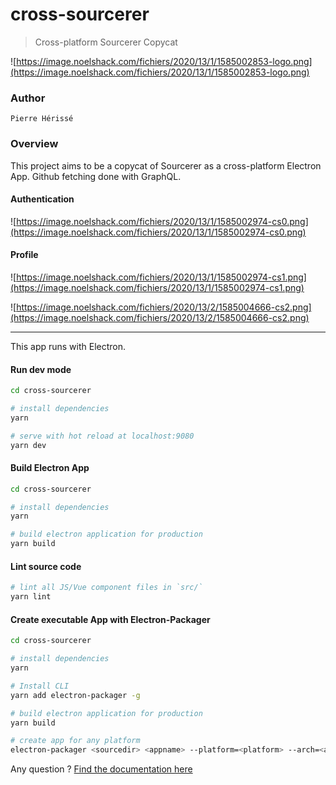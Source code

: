 # cross-sourcerer

> Cross-platform Sourcerer Copycat

![https://image.noelshack.com/fichiers/2020/13/1/1585002853-logo.png](https://image.noelshack.com/fichiers/2020/13/1/1585002853-logo.png)

### Author
`Pierre Hérissé`

### Overview

This project aims to be a copycat of Sourcerer as a cross-platform Electron App. Github fetching done with GraphQL.

#### Authentication

![https://image.noelshack.com/fichiers/2020/13/1/1585002974-cs0.png](https://image.noelshack.com/fichiers/2020/13/1/1585002974-cs0.png)

#### Profile

![https://image.noelshack.com/fichiers/2020/13/1/1585002974-cs1.png](https://image.noelshack.com/fichiers/2020/13/1/1585002974-cs1.png)

![https://image.noelshack.com/fichiers/2020/13/2/1585004666-cs2.png](https://image.noelshack.com/fichiers/2020/13/2/1585004666-cs2.png)

---

This app runs with Electron.

#### Run dev mode

``` bash
cd cross-sourcerer

# install dependencies
yarn

# serve with hot reload at localhost:9080
yarn dev

```

#### Build Electron App

``` bash
cd cross-sourcerer

# install dependencies
yarn

# build electron application for production
yarn build

```

#### Lint source code

``` bash
# lint all JS/Vue component files in `src/`
yarn lint
```


#### Create executable App with Electron-Packager

``` bash
cd cross-sourcerer

# install dependencies
yarn

# Install CLI
yarn add electron-packager -g

# build electron application for production
yarn build

# create app for any platform
electron-packager <sourcedir> <appname> --platform=<platform> --arch=<arch> [optional flags...]

```

Any question ? [Find the documentation here](https://github.com/electron/electron-packager)


